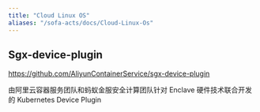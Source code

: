```yaml
---
title: "Cloud Linux OS"
aliases: "/sofa-acts/docs/Cloud-Linux-Os"
---
```


## Sgx-device-plugin

https://github.com/AliyunContainerService/sgx-device-plugin

由阿里云容器服务团队和蚂蚁金服安全计算团队针对 Enclave 硬件技术联合开发的 Kubernetes Device Plugin

